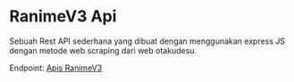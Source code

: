 <h1>RanimeV3 Api</h1>

<p>Sebuah Rest API sederhana yang dibuat dengan
menggunakan express JS dengan metode web scraping dari web otakudesu.
</p>

<p>Endpoint: <a href="https://api.ranimev3.online/">Apis RanimeV3</a></p>

